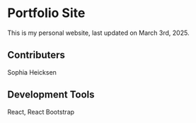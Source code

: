 # Portfolio Site

This is my personal website, last updated on March 3rd, 2025.

## Contributers
Sophia Heicksen

## Development Tools
React, React Bootstrap